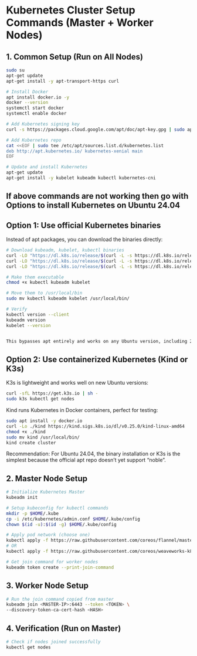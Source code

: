 # Kubernetes Cluster Setup Commands (Master + Worker Nodes)

## 1. Common Setup (Run on All Nodes)
```bash
sudo su
apt-get update
apt-get install -y apt-transport-https curl

# Install Docker
apt install docker.io -y
docker --version
systemctl start docker
systemctl enable docker

# Add Kubernetes signing key
curl -s https://packages.cloud.google.com/apt/doc/apt-key.gpg | sudo apt-key add -

# Add Kubernetes repo
cat <<EOF | sudo tee /etc/apt/sources.list.d/kubernetes.list
deb http://apt.kubernetes.io/ kubernetes-xenial main
EOF

# Update and install Kubernetes
apt-get update
apt-get install -y kubelet kubeadm kubectl kubernetes-cni
```

## If above commands are not working then go with Options to install Kubernetes on Ubuntu 24.04

## Option 1: Use official Kubernetes binaries

Instead of apt packages, you can download the binaries directly:

```bash
# Download kubeadm, kubelet, kubectl binaries
curl -LO "https://dl.k8s.io/release/$(curl -L -s https://dl.k8s.io/release/stable.txt)/bin/linux/amd64/kubectl"
curl -LO "https://dl.k8s.io/release/$(curl -L -s https://dl.k8s.io/release/stable.txt)/bin/linux/amd64/kubeadm"
curl -LO "https://dl.k8s.io/release/$(curl -L -s https://dl.k8s.io/release/stable.txt)/bin/linux/amd64/kubelet"

# Make them executable
chmod +x kubectl kubeadm kubelet

# Move them to /usr/local/bin
sudo mv kubectl kubeadm kubelet /usr/local/bin/

# Verify
kubectl version --client
kubeadm version
kubelet --version


This bypasses apt entirely and works on any Ubuntu version, including 24.04.
```

## Option 2: Use containerized Kubernetes (Kind or K3s)

K3s is lightweight and works well on new Ubuntu versions:
```bash
curl -sfL https://get.k3s.io | sh -
sudo k3s kubectl get nodes

```

Kind runs Kubernetes in Docker containers, perfect for testing:
```bash
sudo apt install -y docker.io
curl -Lo ./kind https://kind.sigs.k8s.io/dl/v0.25.0/kind-linux-amd64
chmod +x ./kind
sudo mv kind /usr/local/bin/
kind create cluster

```
Recommendation: For Ubuntu 24.04, the binary installation or K3s is the simplest because the official apt repo doesn’t yet support “noble”.

## 2. Master Node Setup
```bash
# Initialize Kubernetes Master
kubeadm init

# Setup kubeconfig for kubectl commands
mkdir -p $HOME/.kube
cp -i /etc/kubernetes/admin.conf $HOME/.kube/config
chown $(id -u):$(id -g) $HOME/.kube/config

# Apply pod network (choose one)
kubectl apply -f https://raw.githubusercontent.com/coreos/flannel/master/Documentation/kube-flannel.yml
# OR
kubectl apply -f https://raw.githubusercontent.com/coreos/weaveworks-k8s/master/weave-daemonset-k8s.yaml

# Get join command for worker nodes
kubeadm token create --print-join-command
```

## 3. Worker Node Setup
```bash
# Run the join command copied from master
kubeadm join <MASTER-IP>:6443 --token <TOKEN> \
--discovery-token-ca-cert-hash <HASH>
```

## 4. Verification (Run on Master)
```bash
# Check if nodes joined successfully
kubectl get nodes
```
